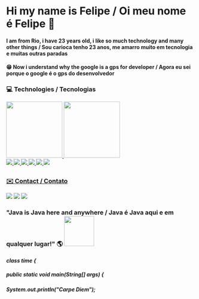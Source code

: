 # Hi my name is Felipe / Oi meu nome é Felipe 🤙
#### I am from Rio, i have 23 years old, i like so much technology and many other things / Sou carioca tenho 23 anos, me amarro muito em tecnologia e muitas outras paradas

#### :grin: Now i understand why the google is a gps for developer / Agora eu sei porque o google é o gps do desenvolvedor  

### 💻 Technologies / Tecnologias  
<div>
  <a href="https://github.com/felipecarvalhobarr">
  <img height="150em" src="https://github-readme-stats.vercel.app/api?username=felipecarvalhobarr&show_icons=true&theme=algolia"/>
  <img height="150em" src="https://github-readme-stats.vercel.app/api/top-langs/?username=felipecarvalhobarr&layout=compact&theme=algolia"/>
</div>
  
<div>  
<img src="https://img.shields.io/badge/HTML5-E34F26?style=for-the-badge&logo=html5&logoColor=white" target=_blank>
<img src="https://img.shields.io/badge/CSS3-1572B6?style=for-the-badge&logo=css3&logoColor=white" target=_blank>
<img src="https://img.shields.io/badge/JavaScript-323330?style=for-the-badge&logo=javascript&logoColor=F7DF1E" target=_blank>
<img src="https://img.shields.io/badge/Java-ED8B00?style=for-the-badge&logo=java&logoColor=white" target=_blank>
<img src="https://img.shields.io/badge/Spring-6DB33F?style=for-the-badge&logo=spring&logoColor=white" target=_blank>
<img src="https://img.shields.io/badge/MySQL-005C84?style=for-the-badge&logo=mysql&logoColor=white" target=_blank>
</div>
  
##
 
### ✉️ Contact / Contato
<div>
   <a href="https://www.linkedin.com/in/felipecarvbarr/" target=_blank><img src="https://img.shields.io/badge/LinkedIn-0077B5?style=for-the-badge&logo=linkedin&logoColor=white&link=https://www.linkedin.com/in/felipecarvbarr/" target=_blank></a>
  <a href="mailto:felipecarvalhobarr@gmail.com" target=_blank><img src="https://img.shields.io/badge/Gmail-D14836?style=for-the-badge&logo=gmail&logoColor=white" target=_blank></a>
   <a href="https://www.carlosfelipebarreto.site/" target=_blank><img src="https://img.shields.io/badge/website-000000?style=for-the-badge&logo=About.me&logoColor=white" target=_blank></a>
</div>
  
### "Java is Java here and anywhere / Java é Java aqui e em qualquer lugar!" :earth_americas: <img src="https://user-images.githubusercontent.com/89545100/134685961-eb4c293b-c48b-48be-927e-f872430ca658.gif" width="80" height="80" /> 

#### ***class time {***
#####  ***public static void main(String[] args) {***
#####           ***System.out.println("Carpe Diem");***

